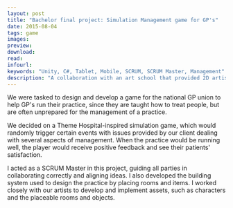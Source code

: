 ```yaml
---
layout: post
title: "Bachelor final project: Simulation Management game for GP's"
date: 2015-08-04
tags: game
images:
preview:
download:
read:
infourl:
keywords: "Unity, C#, Tablet, Mobile, SCRUM, SCRUM Master, Management"
description: "A collaboration with an art school that provided 2D artists."
---
```


We were tasked to design and develop a game for the national GP union to help GP's run their practice, since they are taught how to treat people, but are often unprepared for the management of a practice.

We decided on a Theme Hospital-inspired simulation game, which would randomly trigger certain events with issues provided by our client dealing with several aspects of management. When the practice would be running well, the player would receive positive feedback and see their patients' satisfaction.

I acted as a SCRUM Master in this project, guiding all parties in collaborating correctly and aligning ideas. I also developed the building system used to design the practice by placing rooms and items. I worked closely with our artists to develop and implement assets, such as characters and the placeable rooms and objects.